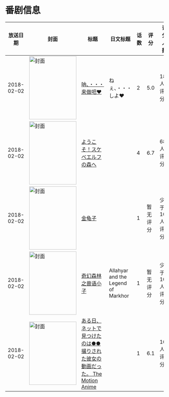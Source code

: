 # 番剧信息

|放送日期|封面|标题|日文标题|话数|评分|评分人数|
|---|---|---|---|---|---|---|
|2018-02-02|<img src="https://bangumi.tv/img/no_icon_subject.png" alt="封面" style="width:150px;height:200px;object-fit:cover;">|[呐、・・・来做吧♥](https://bangumi.tv/subject/234086)|ねぇ、・・・しよ♥|2|5.0|183人评分|
|2018-02-02|<img src="https://bangumi.tv/img/no_icon_subject.png" alt="封面" style="width:150px;height:200px;object-fit:cover;">|[ようこそ！スケベエルフの森へ](https://bangumi.tv/subject/234376)||4|6.7|680人评分|
|2018-02-02|<img src="https://lain.bgm.tv/pic/cover/c/82/2a/384654_AhAcH.jpg" alt="封面" style="width:150px;height:200px;object-fit:cover;">|[金龟子](https://bangumi.tv/subject/384654)||1|暂无评分|少于10人评分|
|2018-02-02|<img src="https://lain.bgm.tv/pic/cover/c/2d/5d/395295_OkJ82.jpg" alt="封面" style="width:150px;height:200px;object-fit:cover;">|[奇幻森林之兽语小子](https://bangumi.tv/subject/395295)|Allahyar and the Legend of Markhor|1|暂无评分|少于10人评分|
|2018-02-02|<img src="https://bangumi.tv/img/no_icon_subject.png" alt="封面" style="width:150px;height:200px;object-fit:cover;">|[ある日、ネットで見つけたのは●●撮りされた彼女の動画だった。 The Motion Anime](https://bangumi.tv/subject/281463)||1|6.1|100人评分|
